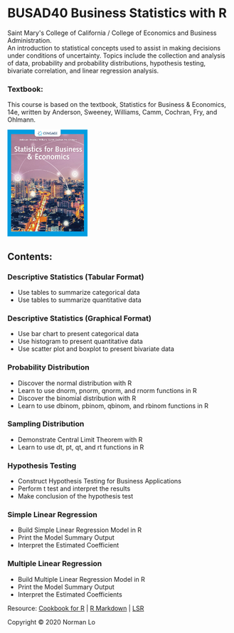 # BUSAD40 Business Statistics with R
Saint Mary's College of California / College of Economics and Business Administration.  
An introduction to statistical concepts used to assist in making decisions under conditions of uncertainty. Topics include the collection and analysis of data, probability and probability distributions, hypothesis testing, bivariate correlation, and linear regression analysis.

### Textbook:
This course is based on the textbook, Statistics for Business & Economics, 14e, written by Anderson, Sweeney, Williams, Camm, Cochran, Fry, and Ohlmann.

<img src="./images/textbook.png" width="180" height="240">

## Contents:

### Descriptive Statistics (Tabular Format)
- Use tables to summarize categorical data
- Use tables to summarize quantitative data

### Descriptive Statistics (Graphical Format)
- Use bar chart to present categorical data
- Use histogram to present quantitative data
- Use scatter plot and boxplot to present bivariate data

### Probability Distribution
- Discover the normal distribution with R
- Learn to use dnorm, pnorm, qnorm, and rnorm functions in R
- Discover the binomial distribution with R
- Learn to use dbinom, pbinom, qbinom, and rbinom functions in R

### Sampling Distribution
- Demonstrate Central Limit Theorem with R
- Learn to use dt, pt, qt, and rt functions in R

### Hypothesis Testing
- Construct Hypothesis Testing for Business Applications
- Perform t test and interpret the results
- Make conclusion of the hypothesis test

### Simple Linear Regression 
- Build Simple Linear Regression Model in R
- Print the Model Summary Output
- Interpret the Estimated Coefficient

### Multiple Linear Regression
- Build Multiple Linear Regression Model in R
- Print the Model Summary Output
- Interpret the Estimated Coefficients

Resource: [Cookbook for R](http://www.cookbook-r.com/) | [R Markdown](https://rmarkdown.rstudio.com/) | [LSR](https://learningstatisticswithr.com/)

Copyright © 2020 Norman Lo
